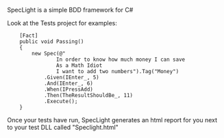 SpecLight is a simple BDD framework for C#

Look at the Tests project for examples:

		[Fact]
		public void Passing()
		{
			new Spec(@"
					In order to know how much money I can save
					As a Math Idiot
					I want to add two numbers").Tag("Money")
				.Given(IEnter_, 5)
				.And(IEnter_, 6)
				.When(IPressAdd)
				.Then(TheResultShouldBe_, 11)
				.Execute();
		}


Once your tests have run, SpecLight generates an html report for you next to your test DLL called "Speclight.html"
